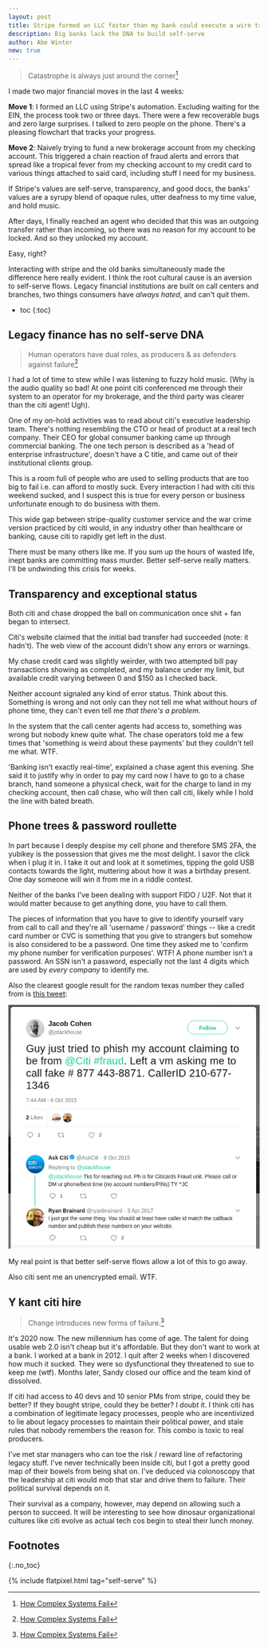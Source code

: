 ```yaml
---
layout: post
title: Stripe formed an LLC faster than my bank could execute a wire transfer
description: Big banks lack the DNA to build self-serve
author: Abe Winter
new: true
---
```


> Catastrophe is always just around the corner[^complex]

[^complex]: [How Complex Systems Fail](https://web.mit.edu/2.75/resources/random/How%20Complex%20Systems%20Fail.pdf)

I made two major financial moves in the last 4 weeks:

**Move 1**: I formed an LLC using Stripe's automation. Excluding waiting for the EIN, the process took two or three days. There were a few recoverable bugs and zero large surprises. I talked to zero people on the phone. There's a pleasing flowchart that tracks your progress.

**Move 2**: Naively trying to fund a new brokerage account from my checking account. This triggered a chain reaction of fraud alerts and errors that spread like a tropical fever from my checking account to my credit card to various things attached to said card, including stuff I need for my business.

If Stripe's values are self-serve, transparency, and good docs, the banks' values are a syrupy blend of opaque rules, utter deafness to my time value, and hold music.

After days, I finally reached an agent who decided that this was an outgoing transfer rather than incoming, so there was no reason for my account to be locked. And so they unlocked my account.

Easy, right?

Interacting with stripe and the old banks simultaneously made the difference here really evident. I think the root cultural cause is an aversion to self-serve flows. Legacy financial institutions are built on call centers and branches, two things consumers have *always hated*, and can't quit them.

* toc
{:toc}

## Legacy finance has no self-serve DNA

> Human operators have dual roles, as producers & as defenders against failure[^complex]

I had a lot of time to stew while I was listening to fuzzy hold music. (Why is the audio quality so bad! At one point citi conferenced me through their system to an operator for my brokerage, and the third party was clearer than the citi agent! Ugh).

One of my on-hold activities was to read about citi's executive leadership team. There's nothing resembling the CTO or head of product at a real tech company. Their CEO for global consumer banking came up through commercial banking. The one tech person is described as a 'head of enterprise infrastructure', doesn't have a C title, and came out of their institutional clients group.

This is a room full of people who are used to selling products that are too big to fail i.e. can afford to mostly suck. Every interaction I had with citi this weekend sucked, and I suspect this is true for every person or business unfortunate enough to do business with them.

This wide gap between stripe-quality customer service and the war crime version practiced by citi would, in any industry other than healthcare or banking, cause citi to rapidly get left in the dust.

There must be many others like me. If you sum up the hours of wasted life, inept banks are committing mass murder. Better self-serve really matters. I'll be undwinding this crisis for weeks.

## Transparency and exceptional status

Both citi and chase dropped the ball on communication once shit + fan began to intersect.

Citi's website claimed that the initial bad transfer had succeeded (note: it hadn't). The web view of the account didn't show any errors or warnings.

My chase credit card was slightly weirder, with two attempted bill pay transactions showing as completed, and my balance under my limit, but available credit varying between 0 and $150 as I checked back.

Neither account signaled any kind of error status. Think about this. Something is wrong and not only can they not tell me what without hours of phone time, they can't even tell me *that there's a problem*.

In the system that the call center agents had access to, something was wrong but nobody knew quite what. The chase operators told me a few times that 'something is weird about these payments' but they couldn't tell me what. WTF.

'Banking isn't exactly real-time', explained a chase agent this evening. She said it to justify why in order to pay my card now I have to go to a chase branch, hand someone a physical check, wait for the charge to land in my checking account, then call chase, who will then call citi, likely while I hold the line with bated breath.

## Phone trees & password roullette

In part because I deeply despise my cell phone and therefore SMS 2FA, the yubikey is the possession that gives me the most delight. I savor the click when I plug it in. I take it out and look at it sometimes, tipping the gold USB contacts towards the light, muttering about how it was a birthday present. One day someone will win it from me in a riddle contest.

Neither of the banks I've been dealing with support FIDO / U2F. Not that it would matter because to get anything done, you have to call them.

The pieces of information that you have to give to identify yourself vary from call to call and they're all 'username / password' things -- like a credit card number or CVC is something that you give to strangers but somehow is also considered to be a password. One time they asked me to 'confirm my phone number for verification purposes'. WTF! A phone number isn't a password. An SSN isn't a password, especially not the last 4 digits which are used by *every company* to identify me.

Also the clearest google result for the random texas number they called from is [this tweet](https://twitter.com/jstackhouse/status/652132359286882305):

![tweet about phish-like citi source #](/assets/citi-fraud-tweet.png)

My real point is that better self-serve flows allow a lot of this to go away.

Also citi sent me an unencrypted email. WTF.

## Y kant citi hire

> Change introduces new forms of failure.[^complex]

It's 2020 now. The new millennium has come of age. The talent for doing usable web 2.0 isn't cheap but it's affordable. But they don't want to work at a bank. I worked at a bank in 2012. I quit after 2 weeks when I discovered how much it sucked. They were so dysfunctional they threatened to sue to keep me (wtf). Months later, Sandy closed our office and the team kind of dissolved.

If citi had access to 40 devs and 10 senior PMs from stripe, could they be better? If they bought stripe, could they be better? I doubt it. I think citi has a combination of legitimate legacy processes, people who are incentivized to lie about legacy processes to maintain their political power, and stale rules that nobody remembers the reason for. This combo is toxic to real producers.

I've met star managers who can toe the risk / reward line of refactoring legacy stuff. I've never technically been inside citi, but I got a pretty good map of their bowels from being shat on. I've deduced via colonoscopy that the leadership at citi would mob that star and drive them to failure. Their political survival depends on it.

Their survival as a company, however, may depend on allowing such a person to succeed. It will be interesting to see how dinosaur organizational cultures like citi evolve as actual tech cos begin to steal their lunch money.

## Footnotes
{:.no_toc}

{% include flatpixel.html tag="self-serve" %}
